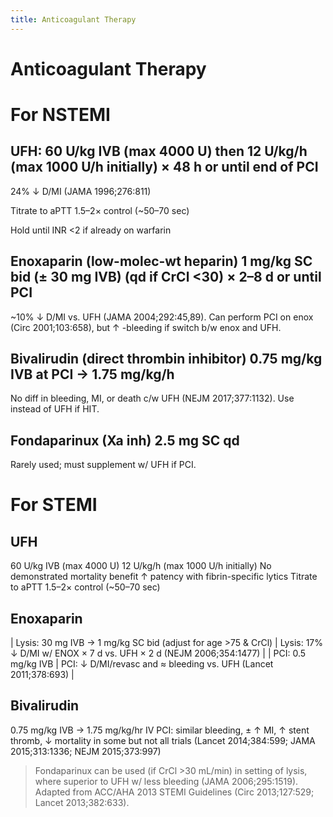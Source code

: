 ```yaml
---
title: Anticoagulant Therapy
---
```

# Anticoagulant Therapy

# For NSTEMI
## UFH: 60 U/kg IVB (max 4000 U) then 12 U/kg/h (max 1000 U/h initially) × 48 h or until end of PCI
24% ↓ D/MI (JAMA 1996;276:811)

Titrate to aPTT 1.5–2× control (~50–70 sec)

Hold until INR <2 if already on warfarin
## Enoxaparin (low-molec-wt heparin) 1 mg/kg SC bid (± 30 mg IVB) (qd if CrCl <30) × 2–8 d or until PCI
~10% ↓ D/MI vs. UFH (JAMA 2004;292:45,89). Can perform PCI on enox (Circ 2001;103:658), but ↑ -bleeding if switch b/w enox and UFH.
## Bivalirudin (direct thrombin inhibitor) 0.75 mg/kg IVB at PCI → 1.75 mg/kg/h
No diff in bleeding, MI, or death c/w UFH (NEJM 2017;377:1132). Use instead of UFH if HIT.
## Fondaparinux (Xa inh) 2.5 mg SC qd
Rarely used; must supplement w/ UFH if PCI.

# For STEMI
## UFH
60 U/kg IVB (max 4000 U)
12 U/kg/h (max 1000 U/h initially)
No demonstrated mortality benefit
↑ patency with fibrin-specific lytics
Titrate to aPTT 1.5–2× control (~50–70 sec)
## Enoxaparin
| Lysis: 30 mg IVB → 1 mg/kg SC bid (adjust for age >75 & CrCl) | Lysis: 17% ↓ D/MI w/ ENOX × 7 d vs. UFH × 2 d (NEJM 2006;354:1477) |
| PCI: 0.5 mg/kg IVB                                            | PCI: ↓ D/MI/revasc and ≈ bleeding vs. UFH (Lancet 2011;378:693)    |
## Bivalirudin
0.75 mg/kg IVB → 1.75 mg/kg/hr IV
PCI: similar bleeding, ± ↑ MI, ↑ stent thromb, ↓ mortality in some but not all trials (Lancet 2014;384:599; JAMA 2015;313:1336; NEJM 2015;373:997)

> Fondaparinux can be used (if CrCl >30 mL/min) in setting of lysis, where superior to UFH w/ less bleeding (JAMA 2006;295:1519). Adapted from ACC/AHA 2013 STEMI Guidelines (Circ 2013;127:529; Lancet 2013;382:633).
